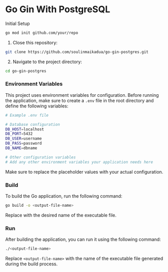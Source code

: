 # Go Gin With PostgreSQL

Initial Setup

```bash
go mod init github.com/your/repo
```

1. Close this repository:

```bash
git clone https://github.com/soulinmaikadua/go-gin-postgres.git
```

2. Navigate to the project directory:

```bash
cd go-gin-postgres
```

### Environment Variables

This project uses environment variables for configuration. Before running the application, make sure to create a `.env` file in the root directory and define the following variables:

```bash
# Example .env file

# Database configuration
DB_HOST=localhost
DB_PORT=5432
DB_USER=username
DB_PASS=password
DB_NAME=dbname

# Other configuration variables
# Add any other environment variables your application needs here
```

Make sure to replace the placeholder values with your actual configuration.

### Build

To build the Go application, run the following command:

```bash
go build -o <output-file-name>
```

Replace <output-file-name> with the desired name of the executable file.

### Run

After building the application, you can run it using the following command:

```bash
./<output-file-name>
```

Replace `<output-file-name>` with the name of the executable file generated during the build process.
